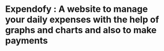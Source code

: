 # Expendofy : A website to manage your daily expenses with the help of graphs and charts and also to make payments 
